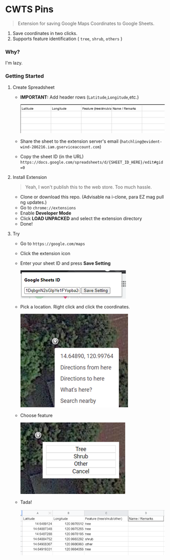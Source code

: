# CWTS Pins

> Extension for saving Google Maps Coordinates to Google Sheets.

1. Save coordinates in two clicks.
2. Supports feature identification ( `tree`, `shrub`, `others` )

### Why?

I'm lazy.

### Getting Started

1. Create Spreadsheet

   - **IMPORTANT:** Add header rows (`Latitude`,`Longitude`,etc.)
   
     ![Extension](readme_images/header.PNG)

   - Share the sheet to the extension server's email (`hatchling@evident-wind-286216.iam.gserviceaccount.com`)
   - Copy the sheet ID (in the URL)
     `https://docs.google.com/spreadsheets/d/{SHEET_ID_HERE}/edit#gid=0`

2. Install Extension

   > Yeah, I won't publish this to the web store. Too much hassle.

   - Clone or download this repo. (Advisable na i-clone, para EZ mag pull ng updates.)
   - Go to `chrome://extensions`
   - Enable **Developer Mode**
   - Click **LOAD UNPACKED** and select the extension directory
   - Done!

3. Try

   - Go to `https://google.com/maps`
   - Click the extension icon
   - Enter your sheet ID and press **Save Setting**
 
     ![Extension](readme_images/1.PNG)

   - Pick a location. Right click and click the coordinates.
 
      ![Extension](readme_images/2.PNG)
   - Choose feature
     
      ![Extension](readme_images/3.PNG)
   - Tada!
     
      ![Extension](readme_images/4.PNG)
